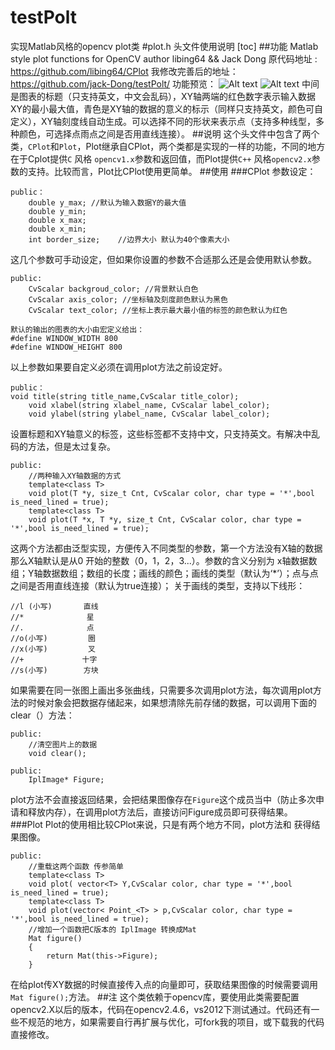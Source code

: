 # testPolt
实现Matlab风格的opencv    plot类
#plot.h 头文件使用说明
[toc]
##功能
Matlab style plot functions for OpenCV
author libing64 && Jack Dong
原代码地址 : https://github.com/libing64/CPlot
我修改完善后的地址：https://github.com/jack-Dong/testPolt/
功能预览：
![Alt text](https://github.com/jack-Dong/testPolt/blob/master/testPolt/1.jpg)
![Alt text](https://github.com/jack-Dong/testPolt/blob/master/testPolt/4.jpg)
中间是图表的标题（只支持英文，中文会乱码），XY轴两端的红色数字表示输入数据XY的最小最大值，青色是XY轴的数据的意义的标示（同样只支持英文，颜色可自定义），XY轴刻度线自动生成。可以选择不同的形状来表示点（支持多种线型，多种颜色，可选择点雨点之间是否用直线连接）。
##说明
这个头文件中包含了两个类，`CPlot`和`Plot`，Plot继承自CPlot，两个类都是实现的一样的功能，不同的地方在于Cplot提供`C` 风格 `opencv1.x`参数和返回值，而Plot提供`C++` 风格`opencv2.x`参数的支持。比较而言，Plot比CPlot使用更简单。
##使用
###CPlot
参数设定：
```
public：
	double y_max; //默认为输入数据Y的最大值
	double y_min;
	double x_max;
	double x_min;
	int border_size;	//边界大小 默认为40个像素大小
```
这几个参数可手动设定，但如果你设置的参数不合适那么还是会使用默认参数。
```
public:
	CvScalar backgroud_color; //背景默认白色
	CvScalar axis_color; //坐标轴及刻度颜色默认为黑色
	CvScalar text_color; //坐标上表示最大最小值的标签的颜色默认为红色
```
```
默认的输出的图表的大小由宏定义给出：
#define WINDOW_WIDTH 800
#define WINDOW_HEIGHT 800
```
以上参数如果要自定义必须在调用plot方法之前设定好。
```
public：
void title(string title_name,CvScalar title_color); 	
	void xlabel(string xlabel_name, CvScalar label_color);
	void ylabel(string ylabel_name, CvScalar label_color);
```
设置标题和XY轴意义的标签，这些标签都不支持中文，只支持英文。有解决中乱码的方法，但是太过复杂。
```	
public:
	//两种输入XY轴数据的方式
	template<class T>
	void plot(T *y, size_t Cnt, CvScalar color, char type = '*',bool is_need_lined = true);	
	template<class T>
	void plot(T *x, T *y, size_t Cnt, CvScalar color, char type = '*',bool is_need_lined = true);
```
这两个方法都由泛型实现，方便传入不同类型的参数，第一个方法没有X轴的数据那么X轴默认是从0 开始的整数（0，1，2，3...）。参数的含义分别为 x轴数据数组；Y轴数据数组；数组的长度；画线的颜色；画线的类型（默认为‘*’）；点与点之间是否用直线连接（默认为true连接）；
关于画线的类型，支持以下线形：
```
//l (小写)       直线	
//*              星 
//.              点 
//o(小写)         圈 
//x(小写)         叉 
//+             十字 
//s(小写)        方块 
```
如果需要在同一张图上画出多张曲线，只需要多次调用plot方法，每次调用plot方法的时候对象会把数据存储起来，如果想清除先前存储的数据，可以调用下面的clear（）方法：
```	
public:
	//清空图片上的数据
	void clear();
```
```
public:
	IplImage* Figure;
```
plot方法不会直接返回结果，会把结果图像存在`Figure`这个成员当中（防止多次申请和释放内存），在调用plot方法后，直接访问Figure成员即可获得结果。
###Plot
Plot的使用相比较CPlot来说，只是有两个地方不同，plot方法和 获得结果图像。
```
public:
	//重载这两个函数 传参简单
	template<class T>
	void plot( vector<T> Y,CvScalar color, char type = '*',bool is_need_lined = true);	
	template<class T>
	void plot(vector< Point_<T> > p,CvScalar color, char type = '*',bool is_need_lined = true);
	//增加一个函数把C版本的 IplImage 转换成Mat
	Mat figure()
	{
		return Mat(this->Figure);
	}
```
在给plot传XY数据的时候直接传入点的向量即可，获取结果图像的时候需要调用`Mat figure();`方法。
##注
这个类依赖于opencv库，要使用此类需要配置opencv2.X以后的版本，代码在opencv2.4.6，vs2012下测试通过。代码还有一些不规范的地方，如果需要自行再扩展与优化，可fork我的项目，或下载我的代码直接修改。
